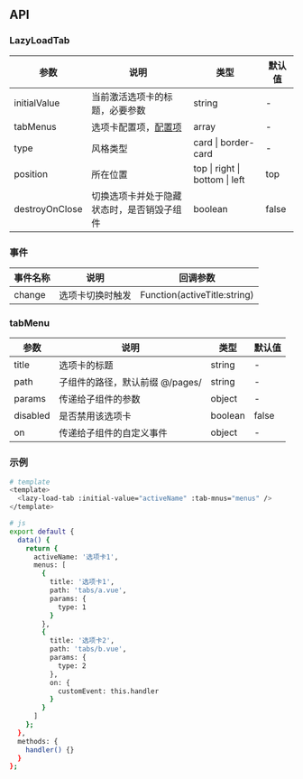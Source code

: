 ## API

### LazyLoadTab

| 参数           | 说明                                       | 类型                           | 默认值 |
| -------------- | ------------------------------------------ | ------------------------------ | ------ |
| initialValue   | 当前激活选项卡的标题，必要参数             | string                         | -      |
| tabMenus       | 选项卡配置项，[配置项](#tabMenu)           | array                          | -      |
| type           | 风格类型                                   | card \| border-card            | -      |
| position       | 所在位置                                   | top \| right \| bottom \| left | top    |
| destroyOnClose | 切换选项卡并处于隐藏状态时，是否销毁子组件 | boolean                        | false  |

### 事件

| 事件名称 | 说明             | 回调参数                     |
| -------- | ---------------- | ---------------------------- |
| change   | 选项卡切换时触发 | Function(activeTitle:string) |

### tabMenu

| 参数     | 说明                            | 类型    | 默认值 |
| -------- | ------------------------------- | ------- | ------ |
| title    | 选项卡的标题                    | string  | -      |
| path     | 子组件的路径，默认前缀 @/pages/ | string  | -      |
| params   | 传递给子组件的参数              | object  | -      |
| disabled | 是否禁用该选项卡                | boolean | false  |
| on       | 传递给子组件的自定义事件        | object  | -      |

### 示例

```bash
# template
<template>
  <lazy-load-tab :initial-value="activeName" :tab-mnus="menus" />
</template>

# js
export default {
  data() {
    return {
      activeName: '选项卡1',
      menus: [
        {
          title: '选项卡1',
          path: 'tabs/a.vue',
          params: {
            type: 1
          }
        },
        {
          title: '选项卡2',
          path: 'tabs/b.vue',
          params: {
            type: 2
          },
          on: {
            customEvent: this.handler
          }
        }
      ]
    };
  },
  methods: {
    handler() {}
  }
};
```
